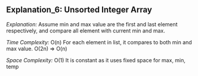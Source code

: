 ## Explanation_6: Unsorted Integer Array

_Explanation:_
Assume min and max value are the first and last element respectively, and compare all element with current min and max.

_Time Complexity:_
O(n) For each element in list, it compares to both min and max value. O(2n) => O(n)

_Space Complexity:_
O(1) It is constant as it uses fixed space for max, min, temp